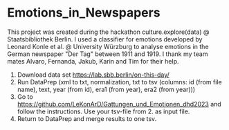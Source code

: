 # Emotions_in_Newspapers
This project was created during the hackathon culture.explore(data) @ Staatsbibliothek Berlin. I used a classifier for emotions developed by Leonard Konle et al. @ University Würzburg to analyse emotions in the German newspaper "Der Tag" between 1911 and 1919. I thank my team mates Alvaro, Fernanda, Jakub, Karin and Tim for their help.

1. Download data set https://lab.sbb.berlin/on-this-day/
2. Run DataPrep (xml to txt, normalization, txt to tsv (columns: id (from file name), text, year (from id), era1 (from year), era2 (from year)))
3. Go to https://github.com/LeKonArD/Gattungen_und_Emotionen_dhd2023 and follow the instructions. Use your tsv-file from 2. as input file.
4. Return to DataPrep and merge results to one tsv.
